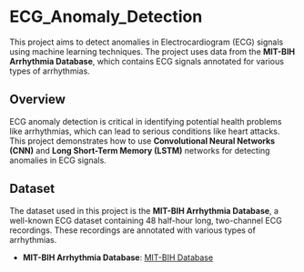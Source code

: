 # ECG_Anomaly_Detection

This project aims to detect anomalies in Electrocardiogram (ECG) signals using machine learning techniques. The project uses data from the **MIT-BIH Arrhythmia Database**, which contains ECG signals annotated for various types of arrhythmias.

## Overview

ECG anomaly detection is critical in identifying potential health problems like arrhythmias, which can lead to serious conditions like heart attacks. This project demonstrates how to use **Convolutional Neural Networks (CNN)** and **Long Short-Term Memory (LSTM)** networks for detecting anomalies in ECG signals.

## Dataset

The dataset used in this project is the **MIT-BIH Arrhythmia Database**, a well-known ECG dataset containing 48 half-hour long, two-channel ECG recordings. These recordings are annotated with various types of arrhythmias.

- **MIT-BIH Arrhythmia Database**: [MIT-BIH Database](https://physionet.org/content/mitdb/1.0.0/)


